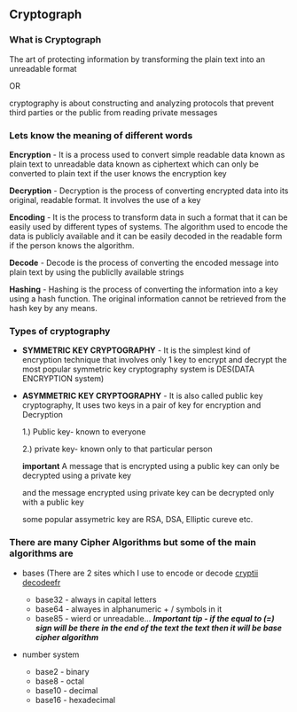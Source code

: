 ## Cryptograph

### What is Cryptograph

The art of protecting information by transforming the plain text into an unreadable format

OR

cryptography is about constructing and analyzing protocols that prevent third parties or the public from reading private messages

### Lets know the meaning of different words

**Encryption** - It is a process used to convert simple readable data known as plain text to unreadable data known as ciphertext which can only be converted to plain text if the user knows the encryption key

**Decryption** - Decryption is the process of converting encrypted data into its original, readable format. It involves the use of a key

**Encoding** - It is the process to transform data in such a format that it can be easily used by different types of systems. The algorithm used to encode the data is publicly available and it can be easily decoded in the readable form if the person knows the algorithm.

**Decode** - Decode is the process of converting the encoded message into plain text by using the publiclly available strings


**Hashing** - Hashing is the process of converting the information into a key using a hash function. The original information cannot be retrieved from the hash key by any means. 

### Types of cryptography

- **SYMMETRIC KEY CRYPTOGRAPHY** - It is the simplest kind of encryption technique that involves only 1 key to encrypt and decrypt
the most popular symmetric key cryptography system is DES(DATA ENCRYPTION system)

- **ASYMMETRIC KEY CRYPTOGRAPHY** - It is also called public key cryptography, It uses two keys in a pair of key for encryption and Decryption

    1.) Public key- known to everyone

    2.) private key- known only to that particular person

    ****important**** A message that is encrypted using a public key can only be decrypted using a private key
    
    and the message encrypted using private key can be decrypted only with a public key

    some popular assymetric key are RSA, DSA, Elliptic cureve etc.

### There are many Cipher Algorithms but some of the main algorithms are
-  bases (There are 2 sites which I use to encode or decode [cryptii](https://cryptii.com/) [decodeefr](https://www.dcode.fr/en)
      - base32 - always in capital letters
      - base64 - alwayes in alphanumeric + / symbols in it
      - base85 - wierd or unreadable...
***Important tip - if the equal to (=) sign will be there in the end of the text the text then it will be base cipher algorithm***

 - number system
   - base2 - binary
   - base8 - octal
   - base10 - decimal
   - base16 - hexadecimal
